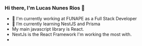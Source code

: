 ### Hi there, I'm Lucas Nunes Rios 👋


- 🔭 I'm currently working at FUNAPE as a Full Stack Developer
- 🌱 I’m currently learning NestJS and Prisma
 - My main javascript library is React.
 - NextJs is the React Framework I'm working the most with.
 - 
<link rel="stylesheet" href="https://cdn.jsdelivr.net/gh/devicons/devicon@v2.15.1/devicon.min.css">
